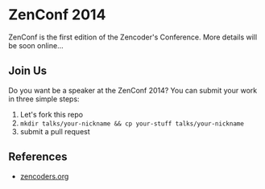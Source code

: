 # ZenConf 2014

ZenConf is the first edition of the Zencoder's Conference.
More details will be soon online...

## Join Us

Do you want be a speaker at the ZenConf 2014? You can submit your work in three simple steps:

1. Let's fork this repo
1. `mkdir talks/your-nickname && cp your-stuff talks/your-nickname`
1. submit a pull request

## References

* [zencoders.org](http://zencoders.org/) 
